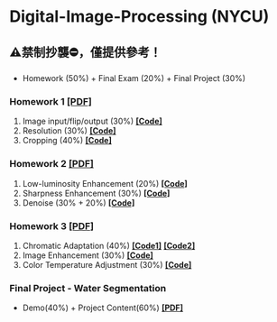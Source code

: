 # Digital-Image-Processing (NYCU) 
## ⚠️禁制抄襲⛔，僅提供參考！
* Homework (50%) + Final Exam (20%) + Final Project (30%)

### **Homework 1** [[PDF]](https://github.com/j82887/2024_Digital-Image-Processing/blob/main/Homework%201.pdf)
01. Image input/flip/output (30%) [**[Code]**](https://github.com/j82887/2024_Digital-Image-Processing/blob/main/Code/Homework_1_1.c)
02. Resolution (30%) [**[Code]**](https://github.com/j82887/2024_Digital-Image-Processing/blob/main/Code/Homework_1_2.c)
03. Cropping (40%) [**[Code]**](https://github.com/j82887/2024_Digital-Image-Processing/blob/main/Code/Homework_1_3.c)

### **Homework 2** [[PDF]](https://github.com/j82887/2024_Digital-Image-Processing/blob/main/Homework%202.pdf)
01. Low-luminosity Enhancement (20%) [**[Code]**](https://github.com/j82887/2024_Digital-Image-Processing/blob/main/Code/Homework_2_1.c)
02. Sharpness Enhancement (30%) [**[Code]**](https://github.com/j82887/2024_Digital-Image-Processing/blob/main/Code/Homework_2_2.c)
03. Denoise (30% + 20%) [**[Code]**](https://github.com/j82887/2024_Digital-Image-Processing/blob/main/Code/Homework_2_3.c)

### **Homework 3** [[PDF]](https://github.com/j82887/2024_Digital-Image-Processing/blob/main/Homework%203.pdf)
01. Chromatic Adaptation (40%) [**[Code1]**](https://github.com/j82887/2024_Digital-Image-Processing/blob/main/Code/Homework_3_1_Grey_world.c) [**[Code2]**](https://github.com/j82887/2024_Digital-Image-Processing/blob/main/Code/Homework_3_1_Max_RGB.c)
02. Image Enhancement (30%) [**[Code]**](https://github.com/j82887/2024_Digital-Image-Processing/blob/main/Code/Homework_3_2.c)
03. Color Temperature Adjustment (30%) [**[Code]**](https://github.com/j82887/2024_Digital-Image-Processing/blob/main/Code/Homework_3_3.c)

### **Final Project - Water Segmentation** 
* Demo(40%) + Project Content(60%) [**[PDF]**](https://github.com/j82887/2024_Digital-Image-Processing/blob/main/DIP%20-%20Final%20Project%20-%20Group%2020.pdf)

